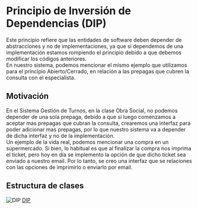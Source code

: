# Principio de Inversión de Dependencias (DIP)
Este principio refiere que las entidades de software deben depender de abstracciones y no de implementaciones, ya que si dependemos de una implementación estamos rompiendo el principio debido a que debemos modificar los códigos anteriores.   
En nuestro sistema, podemos mencionar el mismo ejemplo que utilizamos para el principio Abierto/Cerrado, en relación a las prepagas que cubren la consulta con el especialista.  

## Motivación
En el Sistema Gestión de Turnos, en la clase Obra Social, no podemos depender de  una sola prepaga, debido a que si luego comenzamos a aceptar mas prepagas que cubran la consulta, crearemos una interfaz para poder adicionar mas prepagas, por lo que nuestro sistema va a depender de dicha interfaz y no de la implementación.  
Un ejemplo de la vida real, podemos mencionar una compra en un supermercado. Si bien, lo habitual es que al finalizar la compra nos imprima el ticket, pero hoy en día se implemento la opción de que dicho ticket sea enviado a nuestro email. Por lo tanto, se creo una interfaz que se relaciones con las opciones de imprimirlo o enviarlo por email.  
## Estructura de clases
![DIP](https://github.com/user-attachments/assets/f419210a-9a71-472b-b924-c666c14c40e6)
[DIP](https://drive.google.com/file/d/1olVW7aVK_jjLpbrfgj5McHGcIx04Bjtk/view?usp=sharing)


